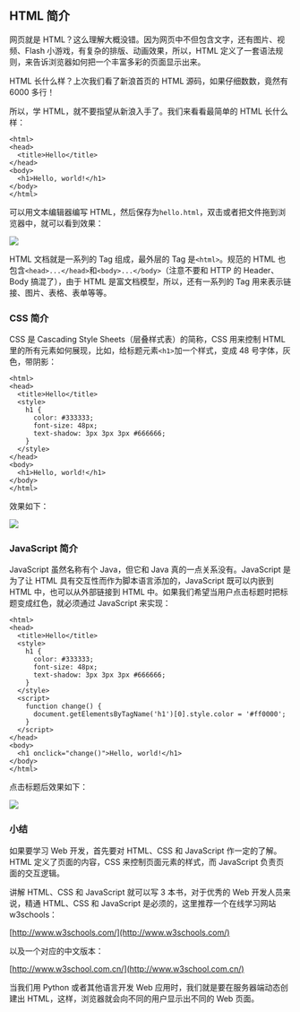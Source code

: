 ## HTML 简介

网页就是 HTML？这么理解大概没错。因为网页中不但包含文字，还有图片、视频、Flash 小游戏，有复杂的排版、动画效果，所以，HTML 定义了一套语法规则，来告诉浏览器如何把一个丰富多彩的页面显示出来。

HTML 长什么样？上次我们看了新浪首页的 HTML 源码，如果仔细数数，竟然有 6000 多行！

所以，学 HTML，就不要指望从新浪入手了。我们来看看最简单的 HTML 长什么样：

```
<html>
<head>
  <title>Hello</title>
</head>
<body>
  <h1>Hello, world!</h1>
</body>
</html>
```

可以用文本编辑器编写 HTML，然后保存为`hello.html`，双击或者把文件拖到浏览器中，就可以看到效果：

![](\fig\950569639986880.png)

HTML 文档就是一系列的 Tag 组成，最外层的 Tag 是`<html>`。规范的 HTML 也包含`<head>...</head>`和`<body>...</body>`（注意不要和 HTTP 的 Header、Body 搞混了），由于 HTML 是富文档模型，所以，还有一系列的 Tag 用来表示链接、图片、表格、表单等等。

### CSS 简介

CSS 是 Cascading Style Sheets（层叠样式表）的简称，CSS 用来控制 HTML 里的所有元素如何展现，比如，给标题元素`<h1>`加一个样式，变成 48 号字体，灰色，带阴影：

```
<html>
<head>
  <title>Hello</title>
  <style>
    h1 {
      color: #333333;
      font-size: 48px;
      text-shadow: 3px 3px 3px #666666;
    }
  </style>
</head>
<body>
  <h1>Hello, world!</h1>
</body>
</html>
```

效果如下：

![](\fig\950571217609344.png)

### JavaScript 简介

JavaScript 虽然名称有个 Java，但它和 Java 真的一点关系没有。JavaScript 是为了让 HTML 具有交互性而作为脚本语言添加的，JavaScript 既可以内嵌到 HTML 中，也可以从外部链接到 HTML 中。如果我们希望当用户点击标题时把标题变成红色，就必须通过 JavaScript 来实现：

```
<html>
<head>
  <title>Hello</title>
  <style>
    h1 {
      color: #333333;
      font-size: 48px;
      text-shadow: 3px 3px 3px #666666;
    }
  </style>
  <script>
    function change() {
      document.getElementsByTagName('h1')[0].style.color = '#ff0000';
    }
  </script>
</head>
<body>
  <h1 onclick="change()">Hello, world!</h1>
</body>
</html>
```

点击标题后效果如下：

![](\fig\950572257640320.png)

### 小结

如果要学习 Web 开发，首先要对 HTML、CSS 和 JavaScript 作一定的了解。HTML 定义了页面的内容，CSS 来控制页面元素的样式，而 JavaScript 负责页面的交互逻辑。

讲解 HTML、CSS 和 JavaScript 就可以写 3 本书，对于优秀的 Web 开发人员来说，精通 HTML、CSS 和 JavaScript 是必须的，这里推荐一个在线学习网站 w3schools：

[http://www.w3schools.com/](http://www.w3schools.com/)

以及一个对应的中文版本：

[http://www.w3school.com.cn/](http://www.w3school.com.cn/)

当我们用 Python 或者其他语言开发 Web 应用时，我们就是要在服务器端动态创建出 HTML，这样，浏览器就会向不同的用户显示出不同的 Web 页面。
